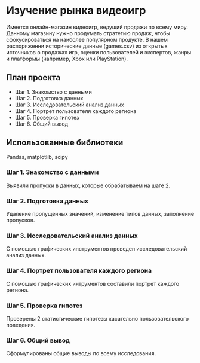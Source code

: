 # Изучение рынка видеоигр
Имеется онлайн-магазин видеоигр, ведущий продажи по всему миру. Данному магазину нужно продумать стратегию продаж, чтобы сфокусироваться на наиболее популярном продукте. В нашем распоряженни исторические данные (games.csv) из открытых источников о продажах игр, оценки пользователей и экспертов, жанры и платформы (например, Xbox или PlayStation).
## План проекта
- Шаг 1. Знакомство с данными
- Шаг 2. Подготовка данных
- Шаг 3. Исследовательский анализ данных
- Шаг 4. Портрет пользователя каждого региона
- Шаг 5. Проверка гипотез
- Шаг 6. Общий вывод
## Использованные библиотеки
Pandas, matplotlib, scipy

### Шаг 1. Знакомство с данными
Выявили пропуски в данных, которые обрабатываем на шаге 2.
### Шаг 2. Подготовка данных
Удаление пропущенных значений, изменение типов данных, заполнение пропусков.
### Шаг 3. Исследовательский анализ данных 
С помощью графических инструментов проведен исследовательский анализ данных.
### Шаг 4. Портрет пользователя каждого региона
C помощью графических интрументов составили портрет каждого региона.
### Шаг 5. Проверка гипотез
Проверены 2 статистические гипотезы касательно пользовательского поведения.
### Шаг 6. Общий вывод
Сформулированы общие выводы по всему исследования.
